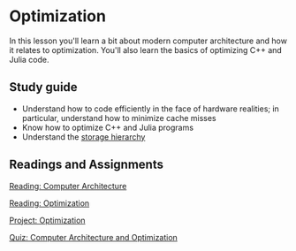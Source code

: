 # Optimization

In this lesson you'll learn a bit about modern computer architecture and how it relates to optimization. You'll also learn the basics of optimizing C++ and Julia code.

## Study guide

- Understand how to code efficiently in the face of hardware realities; in particular, understand how to minimize cache misses
- Know how to optimize C++ and Julia programs
- Understand the [storage hierarchy](../readings/computer-architecture.md#storage)

## Readings and Assignments

[Reading: Computer Architecture](../readings/computer-architecture.md)

[Reading: Optimization](../readings/optimization.md)

[Project: Optimization](../project/phase3.md)

[Quiz: Computer Architecture and Optimization](https://byu.instructure.com/courses/25261/quizzes)
